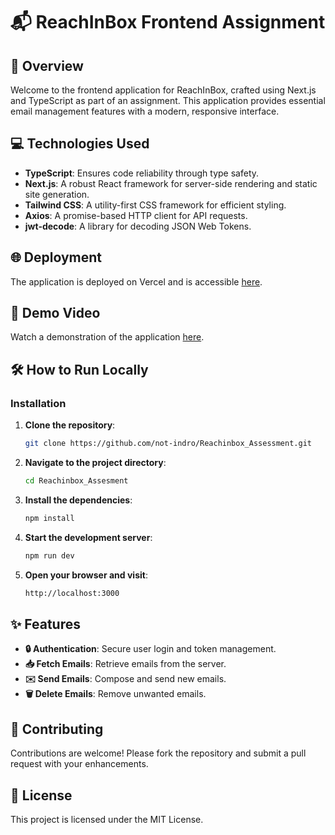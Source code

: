 # 📬 ReachInBox Frontend Assignment

## 📝 Overview
Welcome to the frontend application for ReachInBox, crafted using Next.js and TypeScript as part of an assignment. This application provides essential email management features with a modern, responsive interface.

## 💻 Technologies Used
- **TypeScript**: Ensures code reliability through type safety.
- **Next.js**: A robust React framework for server-side rendering and static site generation.
- **Tailwind CSS**: A utility-first CSS framework for efficient styling.
- **Axios**: A promise-based HTTP client for API requests.
- **jwt-decode**: A library for decoding JSON Web Tokens.

## 🌐 Deployment
The application is deployed on Vercel and is accessible [here](https://reachinbox-assessment-sigma.vercel.app/).

## 🎥 Demo Video
Watch a demonstration of the application [here](https://www.loom.com/share/1ffcfce150354e9089889c8bdcfd8067?sid=d579a557-095a-430e-919f-19902b3344d9).

## 🛠️ How to Run Locally

### Installation

1. **Clone the repository**:
   ```bash
   git clone https://github.com/not-indro/Reachinbox_Assessment.git
   ```
2. **Navigate to the project directory**:
   ```bash
   cd Reachinbox_Assesment
   ```
3. **Install the dependencies**:
   ```bash
   npm install
   ```
4. **Start the development server**:
   ```bash
   npm run dev
   ```
5. **Open your browser and visit**:
   ```bash
   http://localhost:3000
   ```

## ✨ Features
- **🔒 Authentication**: Secure user login and token management.
- **📥 Fetch Emails**: Retrieve emails from the server.
- **✉️ Send Emails**: Compose and send new emails.
- **🗑️ Delete Emails**: Remove unwanted emails.

## 🤝 Contributing
Contributions are welcome! Please fork the repository and submit a pull request with your enhancements.

## 📄 License
This project is licensed under the MIT License.